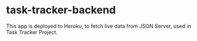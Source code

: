 # task-tracker-backend

This app is deployed to Heroku, to fetch live data from JSON Server, used in Task Tracker Project. 
